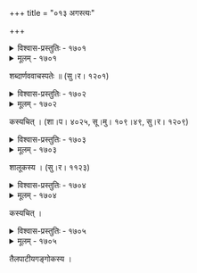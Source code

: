 +++
title = "०१३ अगस्त्यः"

+++



<details><summary>विश्वास-प्रस्तुतिः - १७०१</summary>

श्वासोन्मूलितमेरुर् अम्बरतलव्यापी निमज्जन् मुहुर्  
यत्रासीच् छुमारविभ्रमकरः क्रीडावराहो हरिः ।  
वीचीव्याप्तदिगन्तरः स हि तथा वारां पतिः पीयते  
पीतः सो’पि न पूरितं च जठरं तस्मै नमो’गस्तये ॥१७०१॥
</details>

<details><summary>मूलम् - १७०१</summary>

श्वासोन्मूलितमेरुर् अम्बरतलव्यापी निमज्जन् मुहुर्  
यत्रासीच् छुमारविभ्रमकरः क्रीडावराहो हरिः ।  
वीचीव्याप्तदिगन्तरः स हि तथा वारां पतिः पीयते  
पीतः सो’पि न पूरितं च जठरं तस्मै नमो’गस्तये ॥१७०१॥
</details>


शब्दार्णववाचस्पतेः ॥ (सु।र। १२०१)  



<details><summary>विश्वास-प्रस्तुतिः - १७०२</summary>

किं ब्रूमो हरिम् अस्य विश्वम् उदरे किं वा फणां भोगिनः  
शेते यत्र हरिः स्वयं जलनिधेः सो’प्य् एकदेशे स्थितः ।  
आश्चर्यं कलसोद्भवो मुनिर् अयं यस्यैकहस्तोदरे  
गण्डूषीयति पङ्कजीयति फणी भृङ्गीयति श्रीपतिः ॥१७०२॥
</details>

<details><summary>मूलम् - १७०२</summary>

किं ब्रूमो हरिम् अस्य विश्वम् उदरे किं वा फणां भोगिनः  
शेते यत्र हरिः स्वयं जलनिधेः सो’प्य् एकदेशे स्थितः ।  
आश्चर्यं कलसोद्भवो मुनिर् अयं यस्यैकहस्तोदरे  
गण्डूषीयति पङ्कजीयति फणी भृङ्गीयति श्रीपतिः ॥१७०२॥
</details>


कस्यचित् । (शा।प। ४०२५, सू।मु। १०९।४९, सु।र। १२०९)  



<details><summary>विश्वास-प्रस्तुतिः - १७०३</summary>

आज्ञाम् एव मुनेर् प्रणम्य शिरसा विन्ध्याचल स्थीयताम्   
अत्युच्चैः पदम् इच्छता पुनर् इयं नो लङ्घनीया त्वया ।  
मैनाकादिमहीध्रलब्धवसतिं यः पीतवान् अम्बुधिं   
तस्य त्वां गिलतः कपोलफलके क्लेशो’पि किं जायते ॥१७०३॥
</details>

<details><summary>मूलम् - १७०३</summary>

आज्ञाम् एव मुनेर् प्रणम्य शिरसा विन्ध्याचल स्थीयताम्   
अत्युच्चैः पदम् इच्छता पुनर् इयं नो लङ्घनीया त्वया ।  
मैनाकादिमहीध्रलब्धवसतिं यः पीतवान् अम्बुधिं   
तस्य त्वां गिलतः कपोलफलके क्लेशो’पि किं जायते ॥१७०३॥
</details>


शालूकस्य । (सु।र। ११२३)  



<details><summary>विश्वास-प्रस्तुतिः - १७०४</summary>

निद्रालुर् न हरिः स्मृतो न गणितो दग्धव्यविश्वः शिखी  
तास् ता लीढविहायसः किम् अपरं नालोचिता वीचयः ।  
सद्यः सम्मिलिताङ्गुलित्रयपुटे क्षीणोदरेण व्रतैश्  
चित्रं नः श्रुतिविभ्रमो नु मुनिना पीतः स पाथोनिधिः ॥१७०४॥
</details>

<details><summary>मूलम् - १७०४</summary>

निद्रालुर् न हरिः स्मृतो न गणितो दग्धव्यविश्वः शिखी  
तास् ता लीढविहायसः किम् अपरं नालोचिता वीचयः ।  
सद्यः सम्मिलिताङ्गुलित्रयपुटे क्षीणोदरेण व्रतैश्  
चित्रं नः श्रुतिविभ्रमो नु मुनिना पीतः स पाथोनिधिः ॥१७०४॥
</details>


कस्यचित् ।  



<details><summary>विश्वास-प्रस्तुतिः - १७०५</summary>

आस्तां चक्षुर् इदं तिरो’ञ्चति कियच् चेतो’पि यद् वैभवैर्   
निष्प्रत्याशमयं मुने जलनिधिर् गण्डूषितः सत्तपः ।  
एतेनैव विरन्तुम् अर्हसि न ते गण्डूषपानाधिका   
काचित् ख्यातिर् अतःपरं परम् असौ पर्जन्यनीवीव्ययः ॥१७०५॥
</details>

<details><summary>मूलम् - १७०५</summary>

आस्तां चक्षुर् इदं तिरो’ञ्चति कियच् चेतो’पि यद् वैभवैर्   
निष्प्रत्याशमयं मुने जलनिधिर् गण्डूषितः सत्तपः ।  
एतेनैव विरन्तुम् अर्हसि न ते गण्डूषपानाधिका   
काचित् ख्यातिर् अतःपरं परम् असौ पर्जन्यनीवीव्ययः ॥१७०५॥
</details>


तैलपाटीयगङ्गोकस्य ।  

